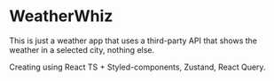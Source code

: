 # WeatherWhiz

This is just a weather app that uses a third-party API that shows the weather in a selected city, nothing else.

Creating using React TS + Styled-components, Zustand, React Query.